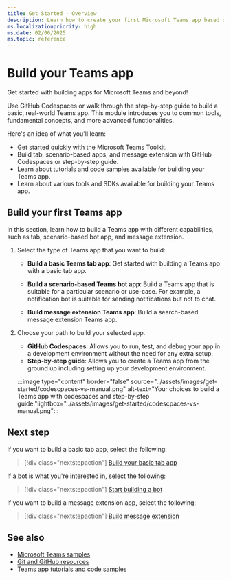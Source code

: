 ```yaml
---
title: Get Started - Overview
description: Learn how to create your first Microsoft Teams app based on language and developement environments, understand app capabilities, and SDKs.
ms.localizationpriority: high
ms.date: 02/06/2025
ms.topic: reference
---
```


# Build your Teams app

Get started with building apps for Microsoft Teams and beyond!

Use GitHub Codespaces or walk through the step-by-step guide to build a basic, real-world Teams app. This module introduces you to common tools, fundamental concepts, and more advanced functionalities.

Here's an idea of what you'll learn:

* Get started quickly with the Microsoft Teams Toolkit.
* Build tab, scenario-based apps, and message extension with GitHub Codespaces or step-by-step guide.
* Learn about tutorials and code samples available for building your Teams app.
* Learn about various tools and SDKs available for building your Teams app.

## Build your first Teams app

In this section, learn how to build a Teams app with different capabilities, such as tab, scenario-based bot app, and message extension.

1. Select the type of Teams app that you want to build:

   * **Build a basic Teams tab app**: Get started with building a Teams app with a basic tab app.

   * **Build a scenario-based Teams bot app**: Build a Teams app that is suitable for a particular scenario or use-case. For example, a notification bot is suitable for sending notifications but not to chat.

   * **Build message extension Teams app**: Build a search-based message extension Teams app.

2. Choose your path to build your selected app.

   * **GitHub Codespaces**: Allows you to run, test, and debug your app in a development environment without the need for any extra setup.
   * **Step-by-step guide**: Allows you to create a Teams app from the ground up including setting up your development environment.

   :::image type="content" border="false" source="../assets/images/get-started/codescpaces-vs-manual.png" alt-text="Your choices to build a Teams app with codespaces and step-by-step guide."lightbox="../assets/images/get-started/codescpaces-vs-manual.png":::

## Next step

If you want to build a basic tab app, select the following:

> [!div class="nextstepaction"]
> [Build your basic tab app](build-basic-tab-app.md)

If a bot is what you're interested in, select the following:

> [!div class="nextstepaction"]
> [Start building a bot](build-notification-bot.md)

If you want to build a message extension app, select the following:

> [!div class="nextstepaction"]
> [Build message extension](build-message-extension.md)

## See also

* [Microsoft Teams samples](https://github.com/OfficeDev/Microsoft-Teams-Samples#microsoft-teams-samples)
* [Git and GitHub resources](/contribute/additional-resources)
* [Teams app tutorials and code samples](teams-toolkit-tutorial.md)
